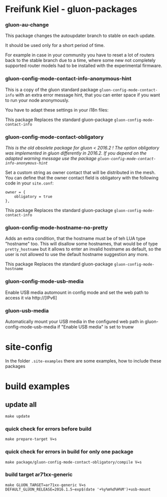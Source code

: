 Freifunk Kiel - gluon-packages
============================

### gluon-au-change

This package changes the autoupdater branch to stable on each update.

It should be used only for a short period of time. 

For example in case in your community you have to reset a lot of routers
back to the stable branch due to a time, where some new not completely supported
router models had to be installed with the experimental firmware.

### gluon-config-mode-contact-info-anonymous-hint
This is a copy of the gluon standard package `gluon-config-mode-contact-info` 
with an extra error message hint, that you can enter space if you want to run
your node anonymously.

You have to adapt these settings in your i18n files:

This package Replaces the standard gluon-package `gluon-config-mode-contact-info`

### gluon-config-mode-contact-obligatory

_This is the old obsolete package for gluon < 2016.2 ! The option obligatory 
was implemented in gluon differently in 2016.2. If you depend on the adapted 
warning message use the package `gluon-config-mode-contact-info-anonymous-hint`_

Set a custom string as owner contact that will be distributed in the mesh. 
You can define that the owner contact field is obligatory with the following 
code in your `site.conf`:

    owner = {
        obligatory = true
    },

This package Replaces the standard gluon-package `gluon-config-mode-contact-info`

### gluon-config-mode-hostname-no-pretty

Adds an extra condition, that the hostname must be of teh LUA type "hostname" 
too. This will disallow some hostnames, that would be of type `pretty_hostname`
but it allows to enter an invalid hostname as default, so the user is not allowed
to use the default hostname suggestion any more.

This package Replaces the standard gluon-package `gluon-config-mode-hostname`


### gluon-config-mode-usb-media

Enable USB media automount in config mode and set the 
web path to access it via http://[IPv6]

### gluon-usb-media

Automatically mount your USB media in the configured web path
in gluon-config-mode-usb-media if "Enable USB media" is set to truew

# site-config

In the folder `.site-examples` there are some examples, how to include these packages

# build examples

## update all

    make update

### quick check for errors before build

    make prepare-target V=s

### quick check for errors in build for only one package

    make package/gluon-config-mode-contact-obligatory/compile V=s

### build  target ar71xx-generic

    make GLUON_TARGET=ar71xx-generic V=s DEFAULT_GLUON_RELEASE=2016.1.5~exp$(date '+%y%m%d%H%M')+usb-mount          
